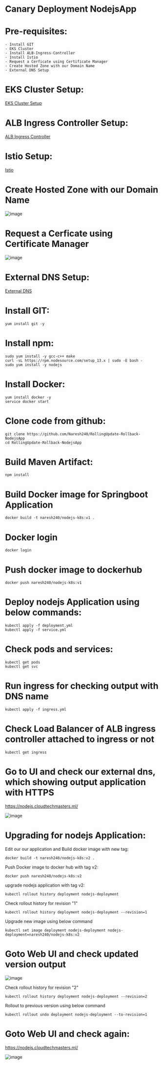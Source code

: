 # Canary Deployment NodejsApp

# Pre-requisites:
    - Install GIT
    - EKS Cluster
    - Install ALB-Ingress-Controller
    - Install Istio
    - Request a Cerficate using Certificate Manager
    - Create Hosted Zone with our Domain Name
    - External DNS Setup
# EKS Cluster Setup:
  [EKS Cluster Setup](https://github.com/Naresh240/eks-cluster-setup/blob/main/README.md)
# ALB Ingress Controller Setup:
  [ALB Ingress Controller](https://github.com/Naresh240/ALB-Ingress-Controller-Setup/blob/main/README.md)
# Istio Setup:
  [Istio](https://github.com/Naresh240/Istio-Installation.md.git)
# Create Hosted Zone with our Domain Name
![image](https://user-images.githubusercontent.com/58024415/94990966-7e2fd380-059d-11eb-8285-a82353f38c1a.png)
# Request a Cerficate using Certificate Manager
![image](https://user-images.githubusercontent.com/58024415/94990930-301ad000-059d-11eb-9c5d-8ee47d494f82.png)
# External DNS Setup:
  [External DNS](https://github.com/Naresh240/External-DNS-Setup-Kubernetes/tree/main)
# Install GIT:
    yum install git -y
# Install npm:
    sudo yum install -y gcc-c++ make
    curl -sL https://rpm.nodesource.com/setup_13.x | sudo -E bash -
    sudo yum install -y nodejs
# Install Docker:
    yum install docker -y
    service docker start
# Clone code from github:
    git clone https://github.com/Naresh240/RollingUpdate-Rollback-NodejsApp
    cd RollingUpdate-Rollback-NodejsApp
# Build Maven Artifact:
    npm install
# Build Docker image for Springboot Application
    docker build -t naresh240/nodejs-k8s:v1 .
# Docker login
    docker login
# Push docker image to dockerhub
    docker push naresh240/nodejs-k8s:v1
# Deploy nodejs Application using below commands:
    kubectl apply -f deployment.yml
    kubectl apply -f service.yml
# Check pods and services:
    kubectl get pods
    kubectl get svc
# Run ingress for checking output with DNS name
    kubectl apply -f ingress.yml
# Check Load Balancer of ALB ingress controller attached to ingress or not
    kubectl get ingress
# Go to UI and check our external dns, which showing output application with HTTPS
  https://nodejs.cloudtechmasters.ml/
  
![image](https://user-images.githubusercontent.com/58024415/95006082-dc040000-061d-11eb-8fd6-da6c80216c54.png)
# Upgrading for nodejs Application:
Edit our our application and Build docker image with new tag:
    
    docker build -t naresh240/nodejs-k8s:v2 .

Push Docker image to docker hub with tag v2:

    docker push naresh240/nodejs-k8s:v2

upgrade nodejs application with tag v2:
    
    kubectl rollout history deployment nodejs-deployment
    
Check rollout history for revision "1"
    
    kubectl rollout history deployment nodejs-deployment --revision=1
    
Upgrade new image using below command
    
    kubectl set image deployment nodejs-deployment nodejs-deployment=naresh240/nodejs-k8s:v2
    
# Goto Web UI and check updated version output
![image](https://user-images.githubusercontent.com/58024415/95006858-854ef400-0626-11eb-8250-9a5d4a559e11.png)

Check rollout history for revision "2"

    kubectl rollout history deployment nodejs-deployment --revision=2
  
 Rollout to previous version using below command 
    
    kubectl rollout undo deployment nodejs-deployment --to-revision=1
    
# Goto Web UI and check again:
  https://nodejs.cloudtechmasters.ml/
  
![image](https://user-images.githubusercontent.com/58024415/95006993-fa6ef900-0627-11eb-8269-66299b56f504.png)

